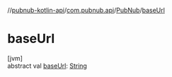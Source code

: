 //[pubnub-kotlin-api](../../../index.md)/[com.pubnub.api](../index.md)/[PubNub](index.md)/[baseUrl](base-url.md)

# baseUrl

[jvm]\
abstract val [baseUrl](base-url.md): [String](https://kotlinlang.org/api/core/kotlin-stdlib/kotlin/-string/index.html)

